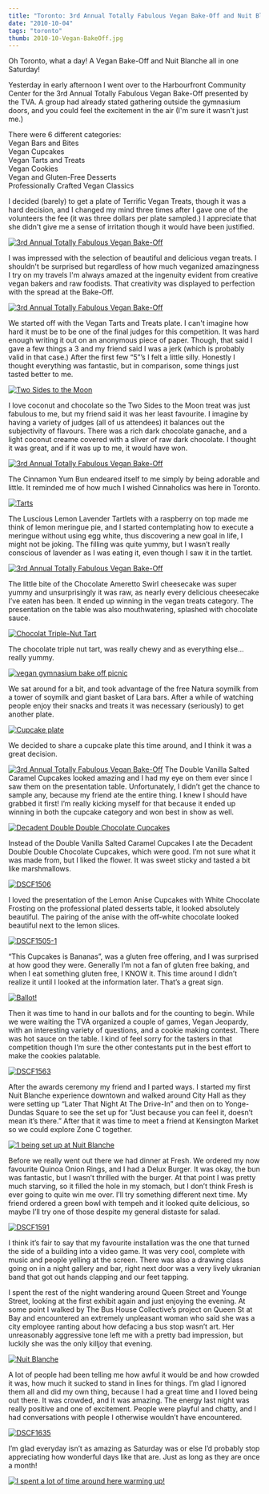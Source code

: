 ```yaml
---
title: "Toronto: 3rd Annual Totally Fabulous Vegan Bake-Off and Nuit Blanche!"
date: "2010-10-04"
tags: "toronto"
thumb: 2010-10-Vegan-BakeOff.jpg
---
```


Oh Toronto, what a day! A Vegan Bake-Off and Nuit Blanche all in one Saturday!

Yesterday in early afternoon I went over to the Harbourfront Community Center for the 3rd Annual Totally Fabulous Vegan Bake-Off presented by the TVA. A group had already stated gathering outside the gymnasium doors, and you could feel the excitement in the air (I'm sure it wasn't just me.)  


There were 6 different categories:  
Vegan Bars and Bites  
Vegan Cupcakes  
Vegan Tarts and Treats  
Vegan Cookies  
Vegan and Gluten-Free Desserts  
Professionally Crafted Vegan Classics  


I decided (barely) to get a plate of Terrific Vegan Treats, though it was a hard decision, and I changed my mind three times after I gave one of the volunteers the fee (it was three dollars per plate sampled.) I appreciate that she didn't give me a sense of irritation though it would have been justified.  


[![3rd Annual Totally Fabulous Vegan Bake-Off](images/5047006039_10b83806db.jpg)](http://www.flickr.com/photos/prairiev/5047006039/ "3rd Annual Totally Fabulous Vegan Bake-Off by MeShellG, on Flickr")



I was impressed with the selection of beautiful and delicious vegan treats. I shouldn't be surprised but regardless of how much veganized amazingness I try on my travels I'm always amazed at the ingenuity evident from creative vegan bakers and raw foodists. That creativity was displayed to perfection with the spread at the Bake-Off.  


[![3rd Annual Totally Fabulous Vegan Bake-Off](images/5049454638_16c17b06e1.jpg)](http://www.flickr.com/photos/prairiev/5049454638/ "3rd Annual Totally Fabulous Vegan Bake-Off by MeShellG, on Flickr")



We started off with the Vegan Tarts and Treats plate. I can't imagine how hard it must be to be one of the final judges for this competition. It was hard enough writing it out on an anonymous piece of paper. Though, that said I gave a few things a 3 and my friend said I was a jerk (which is probably valid in that case.) After the first few “5”’s I felt a little silly. Honestly I thought everything was fantastic, but in comparison, some things just tasted better to me.  


[![Two Sides to the Moon](images/5049419860_06a63bb717.jpg)](http://www.flickr.com/photos/prairiev/5049419860/ "Two Sides to the Moon by MeShellG, on Flickr")


I love coconut and chocolate so the Two Sides to the Moon treat was just fabulous to me, but my friend said it was her least favourite. I imagine by having a variety of judges (all of us attendees) it balances out the subjectivity of flavours. There was a rich dark chocolate ganache, and a light coconut creame covered with a sliver of raw dark chocolate. I thought it was great, and if it was up to me, it would have won.  


[![3rd Annual Totally Fabulous Vegan Bake-Off](images/5048823087_d491480a6f.jpg)](http://www.flickr.com/photos/prairiev/5048823087/ "3rd Annual Totally Fabulous Vegan Bake-Off by MeShellG, on Flickr")


The Cinnamon Yum Bun endeared itself to me simply by being adorable and little. It reminded me of how much I wished Cinnaholics was here in Toronto.  


[![Tarts](images/5047021577_4c54202836.jpg)](http://www.flickr.com/photos/prairiev/5047021577/ "Tarts by MeShellG, on Flickr")



The Luscious Lemon Lavender Tartlets with a raspberry on top made me think of lemon meringue pie, and I started contemplating how to execute a meringue without using egg white, thus discovering a new goal in life, I might not be joking. The filling was quite yummy, but I wasn’t really conscious of lavender as I was eating it, even though I saw it in the tartlet.  


[![3rd Annual Totally Fabulous Vegan Bake-Off](images/5047006687_baf851c5f1.jpg)](http://www.flickr.com/photos/prairiev/5047006687/ "3rd Annual Totally Fabulous Vegan Bake-Off by MeShellG, on Flickr")


The little bite of the Chocolate Ameretto Swirl cheesecake was super yummy and unsurprisingly it was raw, as nearly every delicious cheesecake I’ve eaten has been. It ended up winning in the vegan treats category. The presentation on the table was also mouthwatering, splashed with chocolate sauce.  


[![Chocolat Triple-Nut Tart](images/5047005661_a876438e46.jpg)](http://www.flickr.com/photos/prairiev/5047005661/ "Chocolat Triple-Nut Tart by MeShellG, on Flickr")


The chocolate triple nut tart, was really chewy and as everything else... really yummy.  


[![vegan gymnasium bake off picnic](images/5047710696_95513b2e35.jpg)](http://www.flickr.com/photos/prairiev/5047710696/ "vegan gymnasium bake off picnic by MeShellG, on Flickr")


We sat around for a bit, and took advantage of the free Natura soymilk from a tower of soymilk and giant basket of Lara bars. After a while of watching people enjoy their snacks and treats it was necessary (seriously) to get another plate.  


[![Cupcake plate](images/5047009857_e77e6ba1c0.jpg)](http://www.flickr.com/photos/prairiev/5047009857/ "Cupcake plate by MeShellG, on Flickr")


We decided to share a cupcake plate this time around, and I think it was a great decision.  



[![3rd Annual Totally Fabulous Vegan Bake-Off](images/5049443182_aec7720aa3.jpg)](http://www.flickr.com/photos/prairiev/5049443182/ "3rd Annual Totally Fabulous Vegan Bake-Off by MeShellG, on Flickr") The Double Vanilla Salted Caramel Cupcakes looked amazing and I had my eye on them ever since I saw them on the presentation table. Unfortunately, I didn’t get the chance to sample any, because my friend ate the entire thing. I knew I should have grabbed it first! I’m really kicking myself for that because it ended up winning in both the cupcake category and won best in show as well.  


[![Decadent Double Double Chocolate Cupcakes](images/5047631170_6d7235e787.jpg)](http://www.flickr.com/photos/prairiev/5047631170/ "Decadent Double Double Chocolate Cupcakes by MeShellG, on Flickr")


Instead of the Double Vanilla Salted Caramel Cupcakes I ate the Decadent Double Double Chocolate Cupcakes, which were good. I’m not sure what it was made from, but I liked the flower. It was sweet sticky and tasted a bit like marshmallows.  


[![DSCF1506](images/5048866355_278cf00113.jpg)](http://www.flickr.com/photos/prairiev/5048866355/ "DSCF1506 by MeShellG, on Flickr")


I loved the presentation of the Lemon Anise Cupcakes with White Chocolate Frosting on the professional plated desserts table, it looked absolutely beautiful. The pairing of the anise with the off-white chocolate looked beautiful next to the lemon slices.  


[![DSCF1505-1](images/5048877077_ea16bf825d.jpg)](http://www.flickr.com/photos/prairiev/5048877077/ "DSCF1505-1 by MeShellG, on Flickr")


“This Cupcakes is Bananas”, was a gluten free offering, and I was surprised at how good they were. Generally I’m not a fan of gluten free baking, and when I eat something gluten free, I KNOW it. This time around I didn’t realize it until I looked at the information later. That’s a great sign.  


[![Ballot!](images/5047010485_5b27f82902.jpg)](http://www.flickr.com/photos/prairiev/5047010485/ "Ballot! by MeShellG, on Flickr")


Then it was time to hand in our ballots and for the counting to begin. While we were waiting the TVA organized a couple of games, Vegan Jeopardy, with an interesting variety of questions, and a cookie making contest. There was hot sauce on the table. I kind of feel sorry for the tasters in that competition though I’m sure the other contestants put in the best effort to make the cookies palatable.  


[![DSCF1563](images/5047632636_8e0476911c.jpg)](http://www.flickr.com/photos/prairiev/5047632636/ "DSCF1563 by MeShellG, on Flickr")


After the awards ceremony my friend and I parted ways. I started my first Nuit Blanche experience downtown and walked around City Hall as they were setting up “Later That Night At The Drive-In” and then on to Yonge-Dundas Square to see the set up for “Just because you can feel it, doesn’t mean it’s there.” After that it was time to meet a friend at Kensington Market so we could explore Zone C together.  


[![1 being set up at Nuit Blanche](images/5047632964_716b95b0f9.jpg)](http://www.flickr.com/photos/prairiev/5047632964/ "1 being set up at Nuit Blanche by MeShellG, on Flickr")


Before we really went out there we had dinner at Fresh. We ordered my now favourite Quinoa Onion Rings, and I had a Delux Burger. It was okay, the bun was fantastic, but I wasn’t thrilled with the burger. At that point I was pretty much starving, so it filled the hole in my stomach, but I don’t think Fresh is ever going to quite win me over. I’ll try something different next time. My friend ordered a green bowl with tempeh and it looked quite delicious, so maybe I’ll try one of those despite my general distaste for salad.  


[![DSCF1591](images/5049521348_1d93f9932e.jpg)](http://www.flickr.com/photos/prairiev/5049521348/ "DSCF1591 by MeShellG, on Flickr")


I think it’s fair to say that my favourite installation was the one that turned the side of a building into a video game. It was very cool, complete with music and people yelling at the screen. There was also a drawing class going on in a night gallery and bar, right next door was a very lively ukranian band that got out hands clapping and our feet tapping.  



I spent the rest of the night wandering around Queen Street and Younge Street, looking at the first exhibit again and just enjoying the evening. At some point I walked by The Bus House Collective’s project on Queen St at Bay and encountered an extremely unpleasant woman who said she was a city employee ranting about how defacing a bus stop wasn’t art. Her unreasonably aggressive tone left me with a pretty bad impression, but luckily she was the only killjoy that evening.  


[![Nuit Blanche](images/5047637532_3bbaf3de60.jpg)](http://www.flickr.com/photos/prairiev/5047637532/ "Nuit Blanche by MeShellG, on Flickr")


A lot of people had been telling me how awful it would be and how crowded it was, how much it sucked to stand in lines for things. I’m glad I ignored them all and did my own thing, because I had a great time and I loved being out there. It was crowded, and it was amazing. The energy last night was really positive and one of excitement. People were playful and chatty, and I had conversations with people I otherwise wouldn’t have encountered.  


[![DSCF1635](images/5047014397_647eea505b.jpg)](http://www.flickr.com/photos/prairiev/5047014397/ "DSCF1635 by MeShellG, on Flickr")


I’m glad everyday isn’t as amazing as Saturday was or else I’d probably stop appreciating how wonderful days like that are. Just as long as they are once a month!  


[![I spent a lot of time around here warming up!](images/5047638250_ea6a25bcc2.jpg)](http://www.flickr.com/photos/prairiev/5047638250/ "DSCF1634 by MeShellG, on Flickr")
